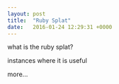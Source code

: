 ```yaml
---
layout: post
title:  "Ruby Splat"
date:   2016-01-24 12:29:31 +0000
---
```


what is the ruby splat?

instances where it is useful

more...
